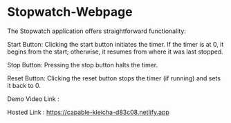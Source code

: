 # Stopwatch-Webpage

The Stopwatch application offers straightforward functionality:

Start Button: Clicking the start button initiates the timer. If the timer is at 0, it begins from the start; otherwise, it resumes from where it was last stopped.

Stop Button: Pressing the stop button halts the timer.

Reset Button: Clicking the reset button stops the timer (if running) and sets it back to 0.

Demo Video Link : 

Hosted Link :  https://capable-kleicha-d83c08.netlify.app
